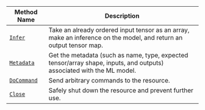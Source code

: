 <!-- prettier-ignore -->
Method Name | Description
----------- | -----------
[`Infer`](/services/ml/#infer) | Take an already ordered input tensor as an array, make an inference on the model, and return an output tensor map.
[`Metadata`](/services/ml/#metadata) | Get the metadata (such as name, type, expected tensor/array shape, inputs, and outputs) associated with the ML model.
[`DoCommand`](/services/ml/#docommand) | Send arbitrary commands to the resource.
[`Close`](/services/ml/#close) | Safely shut down the resource and prevent further use.
